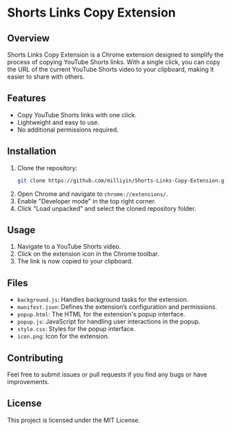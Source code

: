 # Shorts Links Copy Extension

## Overview
Shorts Links Copy Extension is a Chrome extension designed to simplify the process of copying YouTube Shorts links. With a single click, you can copy the URL of the current YouTube Shorts video to your clipboard, making it easier to share with others.

## Features
- Copy YouTube Shorts links with one click.
- Lightweight and easy to use.
- No additional permissions required.

## Installation
1. Clone the repository: 
   ```sh
   git clone https://github.com/milliyin/Shorts-Links-Copy-Extension.git
   ```
2. Open Chrome and navigate to `chrome://extensions/`.
3. Enable "Developer mode" in the top right corner.
4. Click "Load unpacked" and select the cloned repository folder.

## Usage
1. Navigate to a YouTube Shorts video.
2. Click on the extension icon in the Chrome toolbar.
3. The link is now copied to your clipboard.

## Files
- `background.js`: Handles background tasks for the extension.
- `manifest.json`: Defines the extension’s configuration and permissions.
- `popup.html`: The HTML for the extension's popup interface.
- `popup.js`: JavaScript for handling user interactions in the popup.
- `style.css`: Styles for the popup interface.
- `icon.png`: Icon for the extension.

## Contributing
Feel free to submit issues or pull requests if you find any bugs or have improvements.

## License
This project is licensed under the MIT License.
